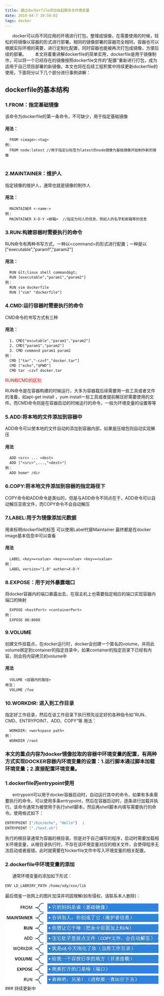 ```yaml
---
title: 通过dockerfile添加自起服务与环境变量
date: 2019-04-7 10:50:02
tags: docker
---
```

&#160;&#160;&#160;&#160;&#160;&#160;docker可以将不同应用的环境进行打包，整理成镜像，在需要使用的时候，轻松的将镜像以容器的形式进行部署。相同的镜像部署的容器完全相同，容器也可以根据实际环境的需要，进行定制化配置，同时容器也能被再次打包成镜像，方便后续的部署。
&#160;&#160;&#160;&#160;&#160;&#160;本文将着重讲解dockerfile的简单实用，dockerfile是用于镜像制作，可以将一个已经存在的镜像按照dockerfile文件的“配置”重新进行打包，成为适用于自己项目部署的新镜像。本文也将在后续工程积累中持续更新dockerfile的使用，下面将分以下几个部分进行事例讲解：
<!--more-->

## dockerfile的基本结构
### 1.FROM：指定基础镜像
  该命令为dockerfile的第一条命令，不可缺少，用于指定基础镜像
#### 用法：
```
  FROM <image>:<tag>
例:
  FROM node:latest //用于指定以标签为latest的node镜像为基础镜像开始制作新的镜像
  
```
### 2.MAINTAINER：维护人
  指定镜像的维护人，通常也就是镜像的制作人
#### 用法：
```
  MAINTAINER <-name->
例：
  MAINTAINER X-D-Y <邮箱>  //指定为何人的信息，例如人的名字和邮箱等的信息
```
### 3.RUN:构建容器时需要执行的命令
  RUN命令有两种书写方式，一种以&lt;command&gt;的形式进行配置；一种是以["executable","param1","param2"]
#### 用法：
```
  RUN &lt;linux shell command&gt;
  RUN [executable","param1","param2"]
例：
  RUN vim dockerfile
  RUN ["vim" "dockerfile"]
```
### 4.CMD:运行容器时需要执行的命令
  CMD命令的书写方式有三种

#### 用法：
```
  1. CMD["excutable","param1","param2"]
  2. CMD["param1","param2"]
  3. CMD command param1 param2
例：
  CMD ["tar","-czvf","docker.tar"]
  CMD ["echo","$PWD"]
  CMD tar -czvf docker.tar
```
<font color=#ff0000>RUN和CMD的区别</font>

RUN命令是在容器构建的时候运行，大多为容器载后续需要用一些工具或者文件的准备，如apt-get install ，yum install一些工具或者提前解压好需要使用的文件。而CMD命令则是在容器启动的时候运行的命令，一般为环境变量的设置等等

### 5.ADD:将本地的文件添加到容器中
  ADD命令可以使本地的文件自动的添加到容器内部，如果是压缩包则自动实现解压
#### 用法
```
  ADD <src> ... <dest>
  ADD ["<src>",...,"<dest>"]
例：
  ADD home* /dir
```
### 6.COPY:将本地文件添加到容器的指定路径下
  COPY命令和ADD命令是类似的，但是与ADD命令不同点在于，ADD命令可以自动解压亚索文件，而COPY命令不会自动解压
&#160;&#160;&#160;&#160;&#160;&#160;
### 7.LABEL:用于为镜像添加元数据
  用来标明dockerfile的标签 可以使用Label代替Maintainer 最终都是在docker image基本信息中可以查看
#### 用法
```
  LABEL <key>=<value> <key>=<value> <key>=<value> 
例：
  LABEL version="1.0" auther=X-D-Y
```

### 8.EXPOSE：用于对外暴露端口
  将docker容器内的端口暴露出去，在宿主机上也需要指定相应的端口实现容器内端口的映射

```
  EXPOSE <hostPort> <containerPort>
例：
  EXPOSE 80:8080
```
### 9.VOLUME
  创建文件挂载点，在docker运行时，docker会创建一个匿名的volume，并将此volume绑定到container的指定目录中，如果container的指定目录下已经有内容，则会将内容拷贝的volume中
#### 用法
```
  VOLUME <容器内的路径>
用法：
  VOLUME /foo
```
### 10.WORKDIR: 进入到工作目录
  指定好工作目录，然后在该工作目录下执行预先设定好的各种指令如”RUN、CMD、ENTRYPOINT、ADD、COPY“等
用法：
```
  WORKDIR: <workspace path>
例：
  WORKDIR /root
```

### 本文的重点内容为docker镜像拉取的容器中环境变量的配置，有两种方式实现DOCKER容器内环境变量的设置：1.运行脚本通过脚本加载环境变量；2.直接配置环境变量。
### 1.dockerfile的entrypoint使用
&#160;&#160;&#160;&#160;&#160;&#160;entrypoint可以用于docker容器启动时，自动运行其中的命令，如果有多条需要执行的命令，可以使用多条entrypoint，然后在容器启动时，逐条进行加载并执行。该命令通常为被使用于执行shell脚本，然后再shell脚本内填写需要执行的命令。使用格式如下：
```bash
ENTRYPOINT ["/bin/echo", "Hello"]  ；
ENTRYPOINT ["./test.sh"]  
```
执行的根目录通常为容器的根目录。但是对于自己编写的程序，启动时需要加载相关环境变量，从根目录执行时，不存在该环境变量对应的相关文件，会使得程序无法启动或者报错。此时就需要在fockerfile文件中写入环境变量的相关配置。
### 2.dockerfile中环境变量的添加
&#160;&#160;&#160;&#160;&#160;&#160;通常环境变量的添加如下形式：
```bash
ENV LD_LABRIRY_PATH /home/xdy/xxx/lib
```

最后借鉴一张网上的图片加深并巩固理解(如有侵权，请联系本人删除)：
<div align=center>
<img src="https://github.com/x-d-y/blog/blob/master/source/_posts/dockerfile%E7%BC%96%E5%86%99%E5%AE%B9%E5%99%A8%E5%88%9B%E5%BB%BA%E6%89%A7%E8%A1%8C%E8%84%9A%E6%9C%AC%E4%B8%8E%E7%8E%AF%E5%A2%83%E5%8F%98%E9%87%8F%E7%9A%84%E6%B7%BB%E5%8A%A0/911490-20171208222222062-849020400.png?raw=true" width = 600>
</div>
### 持续更新中
